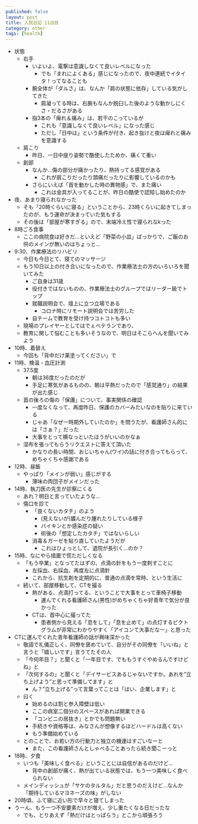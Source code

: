 ```yaml
---
published: false
layout: post
title: 入院日記 11日目
category: other
tags: [health]
---
```


- 状態
  - 右手
    - いよいよ、電撃は意識しなくて良いレベルになった
      - でも「まれによくある」感じになったので、夜中連続でイタイタ！ってなることも
    - 腕全体が「ダルさ」は、なんか「肩の状態に依存」している気がしてきた
      - 肩凝ってる時は、右腕もなんか脱臼した後のような動かしにくさ・だるさがある
    - 指3本の「痺れ＆痛み」は、若干のこっているが
      - これも「意識しなくて良いレベル」になった感じ
      - ただし「日中は」という条件が付き、起き抜けと夜は痺れと痛みを意識する
  - 肩こり
    - 昨日、一日中座り姿勢で酷使したためか、痛くて重い
  - 創部
    - なんか…傷の部分が痛かったり、熱持ってる感覚がある
      - これが肩こりだったり頭痛だったりに影響しているのかも
    - さらにいえば「首を動かした時の異物感」で、また痛い
      - これは金具が入ってることが、昨日の酷使で認知し始めたのか
- 夜、あまり寝られなかった
  - そも「20時くらいに寝る」ということから、23時くらいに起きてしまったのが、もう運命が決まっていた気もする
  - その後は「部屋が寒すぎる」ので、末端冷え性で寝られなkった
- 8時ごろ食事
  - ここの病院食は好きだ…といえど「野菜の小皿」ばっかりで、ご飯のお供のメインが無いのはちょっと…
- 9:30、作業療法のリハビリ
  - 今日も今日とて、寝てのマッサージ
  - もう10日以上の付き合いになったので、作業療法士の方のいろいろを聞いてみた
    - ご自身は31歳
    - 役付きではないものの、作業療法士のグループではリーダー級でトップ
    - 就職説明会で、壇上に立つ立場である
      - コロナ時にリモート説明会では苦労した
    - 自チームで教育を受け持つコトコトも多い
  - 現場のプレイヤーとしてはでぇベテランであり、
  - 教育に関して悩むことも多いそうなので、明日はそこらへんを聞いてみよう
- 10時、着替え
  - 今回も「背中だけ薬塗ってください」で
- 11時、検温・血圧計測
  - 37.5度
    - 朝は36度だったのだが
    - 手足に寒気があるものの、朝は平熱だったので「感覚通り」の結果が出た感じ
  - 首の後ろの傷の「保護」について、事実関係の確認
    - 一度なくなって、再度昨日、保護のカバーみたいなのを貼りに来ている
    - じゃあ「なぜ一時期外していたのか」を問うたが、看護師さん的には「さぁ？」だった
    - 大事をとって横なっといたほうがいいのかなぁ
  - 湿布を張ってもらうリクエストに答えて頂いた
    - かなりの長い時間、おじいちゃん(ワイ)の話に付き合ってもらって、めちゃくちゃ感謝である
- 12時、昼飯
  - やっぱり「メインが弱い」感じがする
    - 薄味の肉団子がメインだった
- 14時、執刀医の先生が診察にくる 
  - あれ？明日と言っていたような…
  - 傷口を診て
    - 「良くないカタチ」のよう
      - (見えないが)膿んだり腫れたりしている様子
      - バイキンとか感染症の疑い
      - 術後の「想定したカタチ」ではないらしい
    - 消毒＆ガーゼを貼り直していたようだが
      - これはひょっとして、退院が長引く…のか？
- 15時、なにやら措置で慌ただしくなる
  - 「もう卒業」となってたはずの、点滴の針をもう一度刺すことに
    - 左採血、右採血、再度左に点滴針
    - これから、抗生剤を定期的に、普通の点滴を常時、という生活に
  - 続いて、部屋移動して、CTを撮る
    - 熱がある、点滴打ってる、ということで大事をとって車椅子移動
      - 運んでくれる看護師さん(男性)がめちゃくちゃ好青年で気分が良かった
    - CTは、首中心に撮ってた
      - 患者側から見える「息をして」「息を止めて」の点灯するピクトグラムが非常にわかりやすく「アイコンて大事だなー」と思った
- CTに運んでくれた青年看護師の話が興味深かった
  - 敬語で礼儀正しく、同僚を褒めていて、自分がその同僚を「いいね」と言うと「嬉しいです」言うてたその人
  - 「今何年目？」と聞くと「一年目です、でももうすぐやめるんですけどね」と
  - 「次何するの」と聞くと「デイサービスあるじゃないですか。あれを”立ち上げよう”と思って準備してます」と
    - ん？”立ち上げる”って言葉ってことは「はい、企業します」と
  - 曰く
    - 始めるのは割と参入障壁は低い
    - ここの病室二個分のスペースがあれば開業できる
    - 「コンビニの居抜き」とかでも問題無い
    - 手続きや資格等は、みなさんが想像するほどハードルは高くない
    - もう準備始めている
  - とのことで、お若い方の行動力と独立の機運はすごいなーと
    - また、この看護師さんとしゃべることあったら続き聞こーっと
- 18時、夕食
  - いつも「美味しく食べる」ということには自信があるのだけど…
    - 背中の創部が痛く、熱が出ている状態では、もう一つ美味しく食べられない
  - メインディッシュが「サケのタルタル」だと思うのだえけど…なんか「期待しているマヨネーズの味」がしない
- 20時頃、ふて寝に近い形で早々と寝てしまった
- うーん、もう一つ不安要素だけが増え、少し重たくなる日だったな
  - でも、とりあえず「熱だけはとっぱらう」とこから頑張ろう
